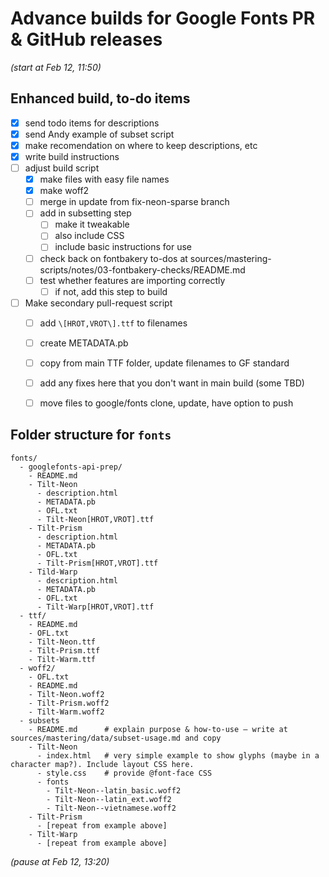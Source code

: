 # Advance builds for Google Fonts PR & GitHub releases

*(start at Feb 12, 11:50)*

## Enhanced build, to-do items

- [x] send todo items for descriptions
- [x] send Andy example of subset script
- [x] make recomendation on where to keep descriptions, etc
- [x] write build instructions
- [ ] adjust build script
  - [x] make files with easy file names
  - [x] make woff2
  - [ ] merge in update from fix-neon-sparse branch
  - [ ] add in subsetting step
    - [ ] make it tweakable
    - [ ] also include CSS
    - [ ] include basic instructions for use
  - [ ] check back on fontbakery to-dos at sources/mastering-scripts/notes/03-fontbakery-checks/README.md
  - [ ] test whether features are importing correctly
    - [ ] if not, add this step to build
- [ ] Make secondary pull-request script
  - [ ] add `\[HROT,VROT\].ttf` to filenames
  - [ ] create METADATA.pb
  - [ ] copy from main TTF folder, update filenames to GF standard
  - [ ] add any fixes here that you don't want in main build (some TBD)
  - [ ] move files to google/fonts clone, update, have option to push


## Folder structure for `fonts`

```
fonts/
  - googlefonts-api-prep/
    - README.md
    - Tilt-Neon
      - description.html
      - METADATA.pb
      - OFL.txt
      - Tilt-Neon[HROT,VROT].ttf
    - Tilt-Prism
      - description.html
      - METADATA.pb
      - OFL.txt
      - Tilt-Prism[HROT,VROT].ttf
    - Tild-Warp
      - description.html
      - METADATA.pb
      - OFL.txt
      - Tilt-Warp[HROT,VROT].ttf
  - ttf/
    - README.md
    - OFL.txt
    - Tilt-Neon.ttf
    - Tilt-Prism.ttf
    - Tilt-Warm.ttf
  - woff2/
    - OFL.txt
    - README.md
    - Tilt-Neon.woff2
    - Tilt-Prism.woff2
    - Tilt-Warm.woff2
  - subsets
    - README.md      # explain purpose & how-to-use – write at sources/mastering/data/subset-usage.md and copy
    - Tilt-Neon
      - index.html   # very simple example to show glyphs (maybe in a character map?). Include layout CSS here.
      - style.css    # provide @font-face CSS
      - fonts
        - Tilt-Neon--latin_basic.woff2
        - Tilt-Neon--latin_ext.woff2
        - Tilt-Neon--vietnamese.woff2
    - Tilt-Prism
      - [repeat from example above]
    - Tilt-Warp
      - [repeat from example above]
```

*(pause at Feb 12, 13:20)*